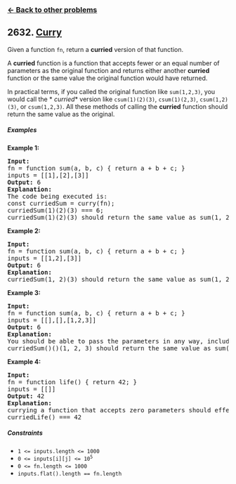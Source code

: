 ### [&#8592; Back to other problems](../../README.md)

## 2632. [Curry](https://leetcode.com/problems/curry/)

Given a function `fn`, return a **curried** version of that function.

A **curried** function is a function that accepts fewer or an equal number of parameters as the
original function and returns either another **curried** function or the same value the original
function would have returned.

In practical terms, if you called the original function like `sum(1,2,3)`, you would call the *
*curried**
version like `csum(1)(2)(3)`, `csum(1)(2,3)`, `csum(1,2)(3)`, or `csum(1,2,3)`. All these methods of
calling
the **curried** function should return the same value as the original.

##### Examples

**Example 1:**

<pre>
<b>Input:</b>
fn = function sum(a, b, c) { return a + b + c; }
inputs = [[1],[2],[3]]
<b>Output:</b> 6
<b>Explanation:</b>
The code being executed is:
const curriedSum = curry(fn);
curriedSum(1)(2)(3) === 6;
curriedSum(1)(2)(3) should return the same value as sum(1, 2, 3).
</pre>

**Example 2:**

<pre>
<b>Input:</b>
fn = function sum(a, b, c) { return a + b + c; }
inputs = [[1,2],[3]]
<b>Output:</b> 6
<b>Explanation:</b>
curriedSum(1, 2)(3) should return the same value as sum(1, 2, 3).
</pre>

**Example 3:**

<pre>
<b>Input:</b>
fn = function sum(a, b, c) { return a + b + c; }
inputs = [[],[],[1,2,3]]
<b>Output:</b> 6
<b>Explanation:</b>
You should be able to pass the parameters in any way, including all at once or none at all.
curriedSum()()(1, 2, 3) should return the same value as sum(1, 2, 3).
</pre>

**Example 4:**

<pre>
<b>Input:</b>
fn = function life() { return 42; }
inputs = [[]]
<b>Output:</b> 42
<b>Explanation:</b>
currying a function that accepts zero parameters should effectively do nothing.
curriedLife() === 42
</pre>

##### Constraints

* <code>1 <= inputs.length <= 1000</code>
* <code>0 <= inputs[i][j] <= 10<sup>5</sup></code>
* <code>0 <= fn.length <= 1000</code>
* `inputs.flat().length == fn.length`
